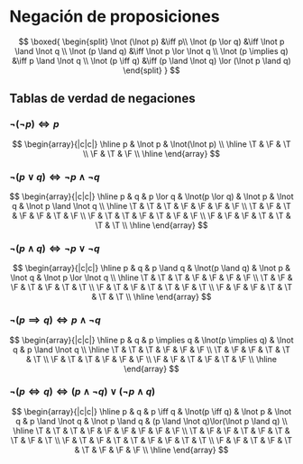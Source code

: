 # Negación de proposiciones

$$
\boxed{
\begin{split}
	\lnot (\lnot p) &\iff p\\ 
	\lnot (p \lor q) &\iff \lnot p \land \lnot q \\
	\lnot (p \land q) &\iff \lnot p \lor \lnot q \\
	\lnot (p \implies q) &\iff p \land \lnot q \\
	\lnot (p \iff q) &\iff (p \land \lnot q) \lor (\lnot p \land q)
\end{split}
}
$$

## Tablas de verdad de negaciones

### $\lnot (\lnot p) \iff p$

$$
\begin{array}{|c|c|} \hline
p & \lnot p & \lnot(\lnot p) \\ \hline
\T & \F & \T \\
\F & \T & \F  \\ \hline
\end{array}
$$

### $\lnot(p \lor q) \iff \lnot p \land \lnot q$

$$
\begin{array}{|c|c|} \hline
p & q & p \lor q & \lnot(p \lor q) & \lnot p & \lnot q & \lnot p \land \lnot q \\ \hline
\T & \T & \T & \F & \F & \F & \F \\
\T & \F & \T & \F & \F & \T & \F \\
\F & \T & \T & \F & \T & \F & \F \\
\F & \F & \F & \T & \T & \T & \T \\ \hline
\end{array}
$$

### $\lnot(p \land q) \iff \lnot p \lor \lnot q$

$$
\begin{array}{|c|c|} \hline
p & q & p \land q & \lnot(p \land q) & \lnot p & \lnot q & \lnot p \lor \lnot q \\ \hline
\T & \T & \T & \F & \F & \F & \F \\
\T & \F & \F & \T & \F & \T & \T \\
\F & \T & \F & \T & \T & \F & \T \\
\F & \F & \F & \T & \T & \T & \T \\ \hline
\end{array}
$$

### $\lnot(p \implies q) \iff p \land \lnot q$

$$
\begin{array}{|c|c|} \hline
p & q & p \implies q & \lnot(p \implies q) & \lnot q & p \land \lnot q \\ \hline
\T & \T & \T & \F & \F & \F \\
\T & \F & \F & \T & \T & \T \\
\F & \T & \T & \F & \F & \F \\
\F & \F & \T & \F & \T & \F \\ \hline
\end{array}
$$

### $\lnot(p \iff q) \iff (p \land \lnot q)\lor(\lnot p \land q)$

$$
\begin{array}{|c|c|} \hline
p & q & p \iff q & \lnot(p \iff q) & \lnot p & \lnot q & p \land \lnot q & \lnot p \land q & (p \land \lnot q)\lor(\lnot p \land q) \\ \hline
\T & \T & \T & \F & \F & \F & \F & \F & \F \\
\T & \F & \F & \T & \F & \T & \T & \F & \T \\
\F & \T & \F & \T & \T & \F & \F & \T & \T \\
\F & \F & \T & \F & \T & \T & \F & \F & \F \\ \hline
\end{array}
$$

